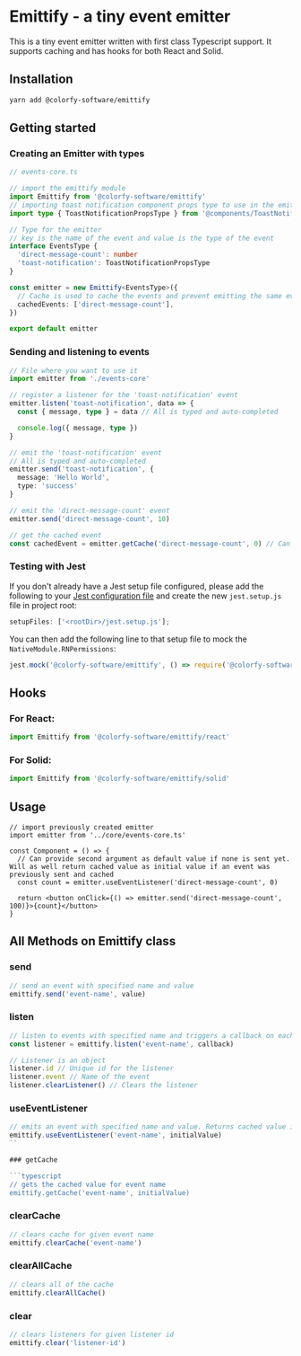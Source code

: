 # Emittify - a tiny event emitter

This is a tiny event emitter written with first class Typescript support.
It supports caching and has hooks for both React and Solid.

## Installation

```bash
yarn add @colorfy-software/emittify
```

## Getting started

### Creating an Emitter with types

```typescript
// events-core.ts

// import the emittify module
import Emittify from '@colorfy-software/emittify'
// importing toast notification component props type to use in the emittify module
import type { ToastNotificationPropsType } from '@components/ToastNotification'

// Type for the emitter
// key is the name of the event and value is the type of the event
interface EventsType {
  'direct-message-count': number
  'toast-notification': ToastNotificationPropsType
}

const emitter = new Emittify<EventsType>({
  // Cache is used to cache the events and prevent emitting the same event multiple times
  cachedEvents: ['direct-message-count'],
})

export default emitter
```

### Sending and listening to events

```typescript
// File where you want to use it
import emitter from './events-core'

// register a listener for the 'toast-notification' event
emitter.listen('toast-notification', data => {
  const { message, type } = data // All is typed and auto-completed

  console.log({ message, type })
}

// emit the 'toast-notification' event
// All is typed and auto-completed
emitter.send('toast-notification', {
  message: 'Hello World',
  type: 'success'
}

// emit the 'direct-message-count' event
emitter.send('direct-message-count', 10)

// get the cached event
const cachedEvent = emitter.getCache('direct-message-count', 0) // Can provide second argument as default value if none is sent yet
```

### Testing with Jest

If you don't already have a Jest setup file configured, please add the following to your [Jest configuration file](https://jestjs.io/docs/configuration) and create the new `jest.setup.js` file in project root:

```js
setupFiles: ['<rootDir>/jest.setup.js'];
```

You can then add the following line to that setup file to mock the `NativeModule.RNPermissions`:

```js
jest.mock('@colorfy-software/emittify', () => require('@colorfy-software/emittify/mock'));
```

## Hooks

### For React:

```typescript
import Emittify from '@colorfy-software/emittify/react'
```

### For Solid:

```typescript
import Emittify from '@colorfy-software/emittify/solid'
```

## Usage

```tsx
// import previously created emitter
import emitter from '../core/events-core.ts'

const Component = () => {
  // Can provide second argument as default value if none is sent yet. Will as well return cached value as initial value if an event was previously sent and cached
  const count = emitter.useEventListener('direct-message-count', 0)

  return <button onClick={() => emitter.send('direct-message-count', 100)}>{count}</button>
}
```

## All Methods on Emittify class

### send

```typescript
// send an event with specified name and value
emittify.send('event-name', value)
```

### listen

```typescript
// listen to events with specified name and triggers a callback on each event
const listener = emittify.listen('event-name', callback)

// Listener is an object
listener.id // Unique id for the listener
listener.event // Name of the event
listener.clearListener() // Clears the listener
```

### useEventListener

```typescript
// emits an event with specified name and value. Returns cached value if one exists, otherwise returns initial value if that is provided
emittify.useEventListener('event-name', initialValue)
``

### getCache

```typescript
// gets the cached value for event name
emittify.getCache('event-name', initialValue)
```

### clearCache

```typescript
// clears cache for given event name
emittify.clearCache('event-name')
```

### clearAllCache

```typescript
// clears all of the cache
emittify.clearAllCache()
```

### clear

```typescript
// clears listeners for given listener id
emittify.clear('listener-id')
```
